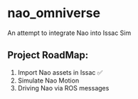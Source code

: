 # nao_omniverse
An attempt to integrate Nao into Issac Sim


## Project RoadMap:
1. Import Nao assets in Issac :white_check_mark: 
2. Simulate Nao Motion
3. Driving Nao via ROS messages